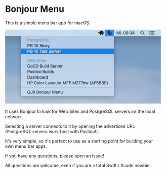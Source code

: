 # Bonjour Menu

This is a simple menu bar app for macOS.

![Screenshot of Bonjour Menu](/screenshot.jpg?raw=true)

It uses Bonjour to look for Web Sites and PostgreSQL servers on the local network.

Selecting a server connects to it by opening the advertised URL (PostgreSQL servers work best with Postico!).

It's very simple, so it's perfect to use as a starting point for building your own menu bar apps.

If you have any questions, please open an issue! 

All questions are welcome, even if you are a total Swift / Xcode newbie.
